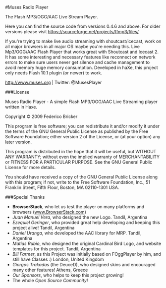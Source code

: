 #Muses Radio Player

The Flash MP3/OGG/AAC Live Stream Player.


Here you can find the source code from versions 0.4.6 and above. For older versions please visit https://sourceforge.net/projects/ffmp3/files/


If you're trying to make live audio streaming with shoutcast/icecast, work on all major browsers in all major OS maybe you're needing this.
Live Mp3/OGG/AAC Flash Player that works great with Shoutcast and Icecast 2. It has some interesting and necessary features like reconnect on network errors to make sure users never get silence and cache management to avoid memory huge memory consumption.
Developed in haXe, this project only needs Flash 10.1 plugin (or newer) to work.


http://www.muses.org | Twitter: @MusesPlayer


###License

Muses Radio Player - A simple Flash MP3/OGG/AAC Live Streaming player written in Haxe.

Copyright &copy; 2009 Federico Bricker

This program is free software; you can redistribute it and/or modify
it under the terms of the GNU General Public License as published by
the Free Software Foundation; either version 2 of the License, or
(at your option) any later version.

This program is distributed in the hope that it will be useful,
but WITHOUT ANY WARRANTY; without even the implied warranty of
MERCHANTABILITY or FITNESS FOR A PARTICULAR PURPOSE.  See the
GNU General Public License for more details.

You should have received a copy of the GNU General Public License along
with this program; if not, write to the Free Software Foundation, Inc.,
51 Franklin Street, Fifth Floor, Boston, MA 02110-1301 USA.

###Special Thanks
* **BrowserStack**, who let us test the player on many platforms and browsers (www.BrowserStack.com)
* *Juan Manuel Vera*, who designed the new Logo. Tandil, Argentina
* *Ezequiel Geringer*, who provided great help developing and keeping this project alive! Tandil, Argentina
* *Daniel Uranga*, who developed the AAC library for MRP. Tandil, Argentina
* *Matías Rubio*, who designed the original Cardinal Bird Logo, and website templates for this project. Tandil, Argentina
* *Bill Farmer*, as this Project was initially based on FOggPlayer by him, and still have Classes :) London, United Kingdom
* *Giorgos Trakadas* (the DeuceD), who designed skins and encouraged many other features! Athens, Greece
* *Our Sponsors*, who helps to keep this project growing!
* The whole *Open Source Community*!
